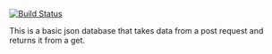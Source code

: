 [![Build Status](https://travis-ci.org/bparrish206/jsonDB.svg)](https://travis-ci.org/bparrish206/jsonDB)


This is a basic json database that takes data from a post request and returns it from a get.


